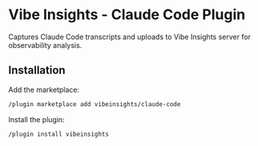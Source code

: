 # Vibe Insights - Claude Code Plugin

Captures Claude Code transcripts and uploads to Vibe Insights server for observability analysis.

## Installation

Add the marketplace:

```bash
/plugin marketplace add vibeinsights/claude-code
```

Install the plugin:

```bash
/plugin install vibeinsights
```
